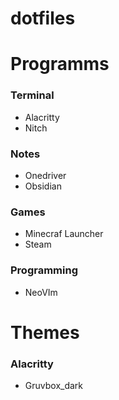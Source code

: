 # dotfiles
# Programms
### Terminal
- Alacritty
- Nitch
### Notes
- Onedriver
- Obsidian
### Games
- Minecraf Launcher
- Steam
### Programming
- NeoVIm

# Themes
### Alacritty
- Gruvbox_dark
